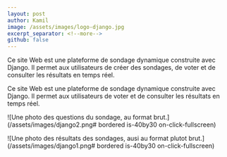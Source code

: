 ```yaml
---
layout: post
author: Kamil
image: /assets/images/logo-django.jpg
excerpt_separator: <!--more-->
github: false
---
```

Ce site Web est une plateforme de sondage dynamique construite avec Django. Il permet aux utilisateurs de créer des sondages, de voter et de consulter les résultats en temps réel.
<!--more-->Ce site Web est une plateforme de sondage dynamique construite avec Django. Il permet aux utilisateurs de voter et de consulter les résultats en temps réel.
![Une photo des questions  du sondage, au format brut.](/assets/images/django2.png# bordered is-40by30  on-click-fullscreen)

![Une photo des résultats des sondages, ausi au format plutot brut.](/assets/images/django1.png# bordered is-40by30  on-click-fullscreen)